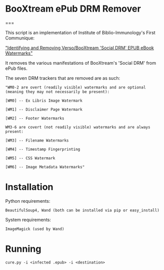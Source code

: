 # BooXtream ePub DRM Remover
===

This script is an implementation of Institute of Biblio-Immunology's First Communique:

["Identifying and Removing Verso/BooXtream 'Social DRM' EPUB eBook Watermarks"](https://pastebin.com/raw/E1xgCUmb)

It removes the various manifestations of BooXtream's 'Social DRM' from ePub files.

The seven DRM trackers that are removed are as such:
```
"WM0-2 are overt (readily visible) watermarks and are optional (meaning they may not necessarily be present):

[WM0] -- Ex Libris Image Watermark

[WM1] -- Disclaimer Page Watermark

[WM2] -- Footer Watermarks

WM3-6 are covert (not readily visible) watermarks and are always present:

[WM3] -- Filename Watermarks

[WM4] -- Timestamp Fingerprinting

[WM5] -- CSS Watermark

[WM6] -- Image Metadata Watermarks"
```

Installation
===

Python requirements:

```BeautifulSoup4, Wand (both can be installed via pip or easy_install)```

System requirements:

```ImageMagick (used by Wand)``` 


Running
===

```cure.py -i <infected .epub> -i <destination>```

